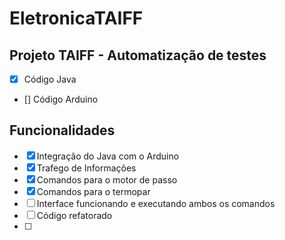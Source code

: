 # EletronicaTAIFF


## Projeto TAIFF - Automatização de testes

- [x] Código Java
- [] Código Arduino

## Funcionalidades 

- [x] Integração do Java com o Arduino 
- [x] Trafego de Informações
- [x] Comandos para o motor de passo
- [x] Comandos para o termopar
- [ ] Interface funcionando e executando ambos os comandos
- [ ] Código refatorado 
- [ ] 

